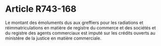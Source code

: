 # Article R743-168

Le montant des émoluments dus aux greffiers pour les radiations et réimmatriculations en matière de registre du commerce et des sociétés et du registre des agents commerciaux est imputé sur les crédits ouverts au ministère de la justice en matière commerciale.
